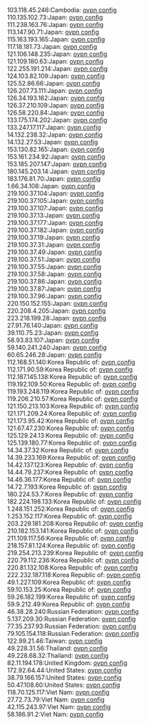 103.118.45.246:Cambodia: [ovpn config](vpn/103_118_45_246.ovpn)  
110.135.102.73:Japan: [ovpn config](vpn/110_135_102_73.ovpn)  
111.238.163.76:Japan: [ovpn config](vpn/111_238_163_76.ovpn)  
113.147.90.71:Japan: [ovpn config](vpn/113_147_90_71.ovpn)  
115.163.193.165:Japan: [ovpn config](vpn/115_163_193_165.ovpn)  
117.18.181.73:Japan: [ovpn config](vpn/117_18_181_73.ovpn)  
121.106.148.235:Japan: [ovpn config](vpn/121_106_148_235.ovpn)  
121.109.180.63:Japan: [ovpn config](vpn/121_109_180_63.ovpn)  
122.255.191.214:Japan: [ovpn config](vpn/122_255_191_214.ovpn)  
124.103.82.109:Japan: [ovpn config](vpn/124_103_82_109.ovpn)  
125.52.86.66:Japan: [ovpn config](vpn/125_52_86_66.ovpn)  
126.207.73.111:Japan: [ovpn config](vpn/126_207_73_111.ovpn)  
126.34.193.162:Japan: [ovpn config](vpn/126_34_193_162.ovpn)  
126.37.210.109:Japan: [ovpn config](vpn/126_37_210_109.ovpn)  
126.58.220.84:Japan: [ovpn config](vpn/126_58_220_84.ovpn)  
133.175.174.202:Japan: [ovpn config](vpn/133_175_174_202.ovpn)  
133.247.17.117:Japan: [ovpn config](vpn/133_247_17_117.ovpn)  
14.132.238.32:Japan: [ovpn config](vpn/14_132_238_32.ovpn)  
14.132.27.53:Japan: [ovpn config](vpn/14_132_27_53.ovpn)  
153.130.82.165:Japan: [ovpn config](vpn/153_130_82_165.ovpn)  
153.161.234.92:Japan: [ovpn config](vpn/153_161_234_92.ovpn)  
153.185.207.147:Japan: [ovpn config](vpn/153_185_207_147.ovpn)  
180.145.203.14:Japan: [ovpn config](vpn/180_145_203_14.ovpn)  
183.176.81.70:Japan: [ovpn config](vpn/183_176_81_70.ovpn)  
1.66.34.108:Japan: [ovpn config](vpn/1_66_34_108.ovpn)  
219.100.37.104:Japan: [ovpn config](vpn/219_100_37_104.ovpn)  
219.100.37.105:Japan: [ovpn config](vpn/219_100_37_105.ovpn)  
219.100.37.107:Japan: [ovpn config](vpn/219_100_37_107.ovpn)  
219.100.37.13:Japan: [ovpn config](vpn/219_100_37_13.ovpn)  
219.100.37.177:Japan: [ovpn config](vpn/219_100_37_177.ovpn)  
219.100.37.182:Japan: [ovpn config](vpn/219_100_37_182.ovpn)  
219.100.37.19:Japan: [ovpn config](vpn/219_100_37_19.ovpn)  
219.100.37.31:Japan: [ovpn config](vpn/219_100_37_31.ovpn)  
219.100.37.49:Japan: [ovpn config](vpn/219_100_37_49.ovpn)  
219.100.37.51:Japan: [ovpn config](vpn/219_100_37_51.ovpn)  
219.100.37.55:Japan: [ovpn config](vpn/219_100_37_55.ovpn)  
219.100.37.58:Japan: [ovpn config](vpn/219_100_37_58.ovpn)  
219.100.37.86:Japan: [ovpn config](vpn/219_100_37_86.ovpn)  
219.100.37.87:Japan: [ovpn config](vpn/219_100_37_87.ovpn)  
219.100.37.96:Japan: [ovpn config](vpn/219_100_37_96.ovpn)  
220.150.152.155:Japan: [ovpn config](vpn/220_150_152_155.ovpn)  
220.208.4.205:Japan: [ovpn config](vpn/220_208_4_205.ovpn)  
223.218.199.28:Japan: [ovpn config](vpn/223_218_199_28.ovpn)  
27.91.76.140:Japan: [ovpn config](vpn/27_91_76_140.ovpn)  
39.110.75.23:Japan: [ovpn config](vpn/39_110_75_23.ovpn)  
58.93.83.107:Japan: [ovpn config](vpn/58_93_83_107.ovpn)  
59.140.241.240:Japan: [ovpn config](vpn/59_140_241_240.ovpn)  
60.65.246.28:Japan: [ovpn config](vpn/60_65_246_28.ovpn)  
112.168.51.140:Korea Republic of: [ovpn config](vpn/112_168_51_140.ovpn)  
112.171.90.59:Korea Republic of: [ovpn config](vpn/112_171_90_59.ovpn)  
112.187.145.138:Korea Republic of: [ovpn config](vpn/112_187_145_138.ovpn)  
119.192.109.50:Korea Republic of: [ovpn config](vpn/119_192_109_50.ovpn)  
119.193.248.119:Korea Republic of: [ovpn config](vpn/119_193_248_119.ovpn)  
119.206.210.57:Korea Republic of: [ovpn config](vpn/119_206_210_57.ovpn)  
121.150.213.103:Korea Republic of: [ovpn config](vpn/121_150_213_103.ovpn)  
121.171.209.24:Korea Republic of: [ovpn config](vpn/121_171_209_24.ovpn)  
121.173.95.42:Korea Republic of: [ovpn config](vpn/121_173_95_42.ovpn)  
121.67.47.230:Korea Republic of: [ovpn config](vpn/121_67_47_230.ovpn)  
125.129.24.13:Korea Republic of: [ovpn config](vpn/125_129_24_13.ovpn)  
125.139.180.77:Korea Republic of: [ovpn config](vpn/125_139_180_77.ovpn)  
14.34.37.32:Korea Republic of: [ovpn config](vpn/14_34_37_32.ovpn)  
14.39.233.169:Korea Republic of: [ovpn config](vpn/14_39_233_169.ovpn)  
14.42.137.123:Korea Republic of: [ovpn config](vpn/14_42_137_123.ovpn)  
14.44.79.237:Korea Republic of: [ovpn config](vpn/14_44_79_237.ovpn)  
14.46.36.177:Korea Republic of: [ovpn config](vpn/14_46_36_177.ovpn)  
14.72.7.193:Korea Republic of: [ovpn config](vpn/14_72_7_193.ovpn)  
180.224.53.7:Korea Republic of: [ovpn config](vpn/180_224_53_7.ovpn)  
182.224.198.133:Korea Republic of: [ovpn config](vpn/182_224_198_133.ovpn)  
1.248.151.252:Korea Republic of: [ovpn config](vpn/1_248_151_252.ovpn)  
1.253.152.117:Korea Republic of: [ovpn config](vpn/1_253_152_117.ovpn)  
203.229.181.208:Korea Republic of: [ovpn config](vpn/203_229_181_208.ovpn)  
210.182.153.141:Korea Republic of: [ovpn config](vpn/210_182_153_141.ovpn)  
211.109.117.56:Korea Republic of: [ovpn config](vpn/211_109_117_56.ovpn)  
218.157.81.124:Korea Republic of: [ovpn config](vpn/218_157_81_124.ovpn)  
219.254.213.239:Korea Republic of: [ovpn config](vpn/219_254_213_239.ovpn)  
220.79.112.236:Korea Republic of: [ovpn config](vpn/220_79_112_236.ovpn)  
220.81.132.108:Korea Republic of: [ovpn config](vpn/220_81_132_108.ovpn)  
222.232.187.118:Korea Republic of: [ovpn config](vpn/222_232_187_118.ovpn)  
49.1.227.109:Korea Republic of: [ovpn config](vpn/49_1_227_109.ovpn)  
59.10.153.25:Korea Republic of: [ovpn config](vpn/59_10_153_25.ovpn)  
59.26.182.199:Korea Republic of: [ovpn config](vpn/59_26_182_199.ovpn)  
59.9.212.49:Korea Republic of: [ovpn config](vpn/59_9_212_49.ovpn)  
46.38.28.240:Russian Federation: [ovpn config](vpn/46_38_28_240.ovpn)  
5.137.209.30:Russian Federation: [ovpn config](vpn/5_137_209_30.ovpn)  
77.35.237.93:Russian Federation: [ovpn config](vpn/77_35_237_93.ovpn)  
79.105.154.118:Russian Federation: [ovpn config](vpn/79_105_154_118.ovpn)  
122.99.21.46:Taiwan: [ovpn config](vpn/122_99_21_46.ovpn)  
49.228.31.56:Thailand: [ovpn config](vpn/49_228_31_56.ovpn)  
49.228.68.32:Thailand: [ovpn config](vpn/49_228_68_32.ovpn)  
82.11.194.178:United Kingdom: [ovpn config](vpn/82_11_194_178.ovpn)  
172.92.64.44:United States: [ovpn config](vpn/172_92_64_44.ovpn)  
38.79.166.157:United States: [ovpn config](vpn/38_79_166_157.ovpn)  
50.47.108.60:United States: [ovpn config](vpn/50_47_108_60.ovpn)  
118.70.125.117:Viet Nam: [ovpn config](vpn/118_70_125_117.ovpn)  
27.72.73.79:Viet Nam: [ovpn config](vpn/27_72_73_79.ovpn)  
42.115.243.97:Viet Nam: [ovpn config](vpn/42_115_243_97.ovpn)  
58.186.91.2:Viet Nam: [ovpn config](vpn/58_186_91_2.ovpn)  
